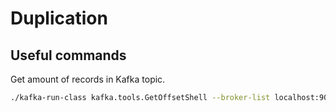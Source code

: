 # Duplication

## Useful commands

Get amount of records in Kafka topic.
```bash 
./kafka-run-class kafka.tools.GetOffsetShell --broker-list localhost:9092 --topic TOPIC_NAME --time -1 | while IFS=: read topic_name partition_id number; do echo "$number"; done | paste -sd+ - | bc
```